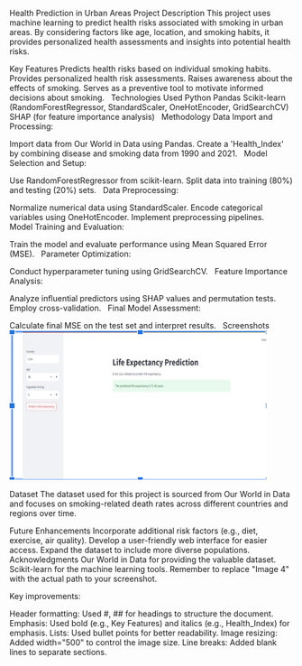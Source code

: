 Health Prediction in Urban Areas
Project Description
This project uses machine learning to predict health risks associated with smoking in urban areas. By considering factors like age, location, and smoking habits, it provides personalized health assessments and insights into potential health risks.    

Key Features
Predicts health risks based on individual smoking habits.
Provides personalized health risk assessments.
Raises awareness about the effects of smoking.
Serves as a preventive tool to motivate informed decisions about smoking.    
Technologies Used
Python
Pandas
Scikit-learn (RandomForestRegressor, StandardScaler, OneHotEncoder, GridSearchCV)
SHAP (for feature importance analysis)    
Methodology
Data Import and Processing:

Import data from Our World in Data using Pandas.
Create a 'Health_Index' by combining disease and smoking data from 1990 and 2021.    
Model Selection and Setup:

Use RandomForestRegressor from scikit-learn.
Split data into training (80%) and testing (20%) sets.    
Data Preprocessing:

Normalize numerical data using StandardScaler.
Encode categorical variables using OneHotEncoder.
Implement preprocessing pipelines.    
Model Training and Evaluation:

Train the model and evaluate performance using Mean Squared Error (MSE).    
Parameter Optimization:

Conduct hyperparameter tuning using GridSearchCV.    
Feature Importance Analysis:

Analyze influential predictors using SHAP values and permutation tests.
Employ cross-validation.    
Final Model Assessment:

Calculate final MSE on the test set and interpret results.    
Screenshots
<img src="https://github.com/Priyanshs-ingh/age_detection_project/blob/main/Screenshot%202025-01-25%20193652.png">

Dataset
The dataset used for this project is sourced from Our World in Data and focuses on smoking-related death rates across different countries and regions over time.    

Future Enhancements
Incorporate additional risk factors (e.g., diet, exercise, air quality).
Develop a user-friendly web interface for easier access.
Expand the dataset to include more diverse populations.
Acknowledgments
Our World in Data for providing the valuable dataset.
Scikit-learn for the machine learning tools.
Remember to replace "Image 4" with the actual path to your screenshot.

Key improvements:

Header formatting: Used #, ## for headings to structure the document.
Emphasis: Used bold (e.g., Key Features) and italics (e.g., Health_Index) for emphasis.
Lists: Used bullet points for better readability.
Image resizing: Added width="500" to control the image size.
Line breaks: Added blank lines to separate sections.
